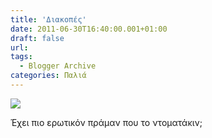 ```yaml
---
title: 'Διακοπές'
date: 2011-06-30T16:40:00.001+01:00
draft: false
url: 
tags:
  - Blogger Archive
categories: Παλιά
---
```


[![](https://blogger.googleusercontent.com/img/b/R29vZ2xl/AVvXsEiPn-WvF486WqiDE2V7oBMkhJQOLuD8mOxHCtVgGUjOmT0jUX3uoluyijtQ5p_JDbFV2Gh0PdPpA5YhCZ1GThijweDfLr6dULUs-AvjQJobBPsD4hTWawJDEcWpugDoPm_H_K3SKs4MyNs/s320/Mikros_prigkips.png)](https://blogger.googleusercontent.com/img/b/R29vZ2xl/AVvXsEiPn-WvF486WqiDE2V7oBMkhJQOLuD8mOxHCtVgGUjOmT0jUX3uoluyijtQ5p_JDbFV2Gh0PdPpA5YhCZ1GThijweDfLr6dULUs-AvjQJobBPsD4hTWawJDEcWpugDoPm_H_K3SKs4MyNs/s1600/Mikros_prigkips.png)  

Έχει πιο ερωτικόν πράμαν που το ντοματάκιν;
